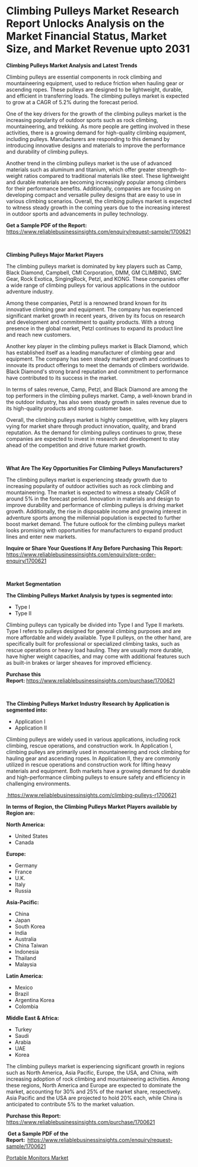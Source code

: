 <p><h1>Climbing Pulleys Market Research Report Unlocks Analysis on the Market Financial Status, Market Size, and Market Revenue upto 2031</h1></p><p><strong>Climbing Pulleys Market Analysis and Latest Trends</strong></p>
<p><p>Climbing pulleys are essential components in rock climbing and mountaineering equipment, used to reduce friction when hauling gear or ascending ropes. These pulleys are designed to be lightweight, durable, and efficient in transferring loads. The climbing pulleys market is expected to grow at a CAGR of 5.2% during the forecast period.</p><p>One of the key drivers for the growth of the climbing pulleys market is the increasing popularity of outdoor sports such as rock climbing, mountaineering, and trekking. As more people are getting involved in these activities, there is a growing demand for high-quality climbing equipment, including pulleys. Manufacturers are responding to this demand by introducing innovative designs and materials to improve the performance and durability of climbing pulleys.</p><p>Another trend in the climbing pulleys market is the use of advanced materials such as aluminum and titanium, which offer greater strength-to-weight ratios compared to traditional materials like steel. These lightweight and durable materials are becoming increasingly popular among climbers for their performance benefits. Additionally, companies are focusing on developing compact and versatile pulley designs that are easy to use in various climbing scenarios. Overall, the climbing pulleys market is expected to witness steady growth in the coming years due to the increasing interest in outdoor sports and advancements in pulley technology.</p></p>
<p><strong>Get a Sample PDF of the Report:&nbsp;</strong> <a href="https://www.reliablebusinessinsights.com/enquiry/request-sample/1700621">https://www.reliablebusinessinsights.com/enquiry/request-sample/1700621</a></p>
<p>&nbsp;</p>
<p><strong>Climbing Pulleys Major Market Players</strong></p>
<p><p>The climbing pulleys market is dominated by key players such as Camp, Black Diamond, Campbell, CMI Corporation, DMM, GM CLIMBING, SMC Gear, Rock Exotica, SingingRock, Petzl, and KONG. These companies offer a wide range of climbing pulleys for various applications in the outdoor adventure industry.</p><p>Among these companies, Petzl is a renowned brand known for its innovative climbing gear and equipment. The company has experienced significant market growth in recent years, driven by its focus on research and development and commitment to quality products. With a strong presence in the global market, Petzl continues to expand its product line and reach new customers.</p><p>Another key player in the climbing pulleys market is Black Diamond, which has established itself as a leading manufacturer of climbing gear and equipment. The company has seen steady market growth and continues to innovate its product offerings to meet the demands of climbers worldwide. Black Diamond's strong brand reputation and commitment to performance have contributed to its success in the market.</p><p>In terms of sales revenue, Camp, Petzl, and Black Diamond are among the top performers in the climbing pulleys market. Camp, a well-known brand in the outdoor industry, has also seen steady growth in sales revenue due to its high-quality products and strong customer base.</p><p>Overall, the climbing pulleys market is highly competitive, with key players vying for market share through product innovation, quality, and brand reputation. As the demand for climbing pulleys continues to grow, these companies are expected to invest in research and development to stay ahead of the competition and drive future market growth.</p></p>
<p>&nbsp;</p>
<p><strong>What Are The Key Opportunities For Climbing Pulleys Manufacturers?</strong></p>
<p><p>The climbing pulleys market is experiencing steady growth due to increasing popularity of outdoor activities such as rock climbing and mountaineering. The market is expected to witness a steady CAGR of around 5% in the forecast period. Innovation in materials and design to improve durability and performance of climbing pulleys is driving market growth. Additionally, the rise in disposable income and growing interest in adventure sports among the millennial population is expected to further boost market demand. The future outlook for the climbing pulleys market looks promising with opportunities for manufacturers to expand product lines and enter new markets.</p></p>
<p><strong>Inquire or Share Your Questions If Any Before Purchasing This Report:</strong> <a href="https://www.reliablebusinessinsights.com/enquiry/pre-order-enquiry/1700621">https://www.reliablebusinessinsights.com/enquiry/pre-order-enquiry/1700621</a></p>
<p>&nbsp;</p>
<p><strong>Market Segmentation</strong></p>
<p><strong>The Climbing Pulleys Market Analysis by types is segmented into:</strong></p>
<p><ul><li>Type I</li><li>Type II</li></ul></p>
<p><p>Climbing pulleys can typically be divided into Type I and Type II markets. Type I refers to pulleys designed for general climbing purposes and are more affordable and widely available. Type II pulleys, on the other hand, are specifically built for professional or specialized climbing tasks, such as rescue operations or heavy load hauling. They are usually more durable, have higher weight capacities, and may come with additional features such as built-in brakes or larger sheaves for improved efficiency.</p></p>
<p><strong>Purchase this Report:&nbsp;</strong><a href="https://www.reliablebusinessinsights.com/purchase/1700621">https://www.reliablebusinessinsights.com/purchase/1700621</a></p>
<p>&nbsp;</p>
<p><strong>The Climbing Pulleys Market Industry Research by Application is segmented into:</strong></p>
<p><ul><li>Application I</li><li>Application II</li></ul></p>
<p><p>Climbing pulleys are widely used in various applications, including rock climbing, rescue operations, and construction work. In Application I, climbing pulleys are primarily used in mountaineering and rock climbing for hauling gear and ascending ropes. In Application II, they are commonly utilized in rescue operations and construction work for lifting heavy materials and equipment. Both markets have a growing demand for durable and high-performance climbing pulleys to ensure safety and efficiency in challenging environments.</p></p>
<p><a href="https://www.reliablebusinessinsights.com/climbing-pulleys-r1700621">&nbsp;https://www.reliablebusinessinsights.com/climbing-pulleys-r1700621</a></p>
<p><strong>In terms of Region, the Climbing Pulleys Market Players available by Region are:</strong></p>
<p>
    <p> <strong> North America: </strong>
        <ul>
            <li>United States</li>
            <li>Canada</li>
        </ul>
        </p> 
    <p> <strong> Europe: </strong>
        <ul>
            <li>Germany</li>
            <li>France</li>
            <li>U.K.</li>
            <li>Italy</li>
            <li>Russia</li>
        </ul>
        </p> 
    <p> <strong> Asia-Pacific: </strong>
        <ul>
            <li>China</li>
            <li>Japan</li>
            <li>South Korea</li>
            <li>India</li>
            <li>Australia</li>
            <li>China Taiwan</li>
            <li>Indonesia</li>
            <li>Thailand</li>
            <li>Malaysia</li>
        </ul>
        </p> 
    <p> <strong> Latin America: </strong>
        <ul>
            <li>Mexico</li>
            <li>Brazil</li>
            <li>Argentina Korea</li>
            <li>Colombia</li>
        </ul>
        </p> 
    <p> <strong> Middle East & Africa: </strong>
        <ul>
            <li>Turkey</li>
            <li>Saudi</li>
            <li>Arabia</li>
            <li>UAE</li>
            <li>Korea</li>
        </ul>
    </p>
    </p>
<p><p>The climbing pulleys market is experiencing significant growth in regions such as North America, Asia Pacific, Europe, the USA, and China, with increasing adoption of rock climbing and mountaineering activities. Among these regions, North America and Europe are expected to dominate the market, accounting for 30% and 25% of the market share, respectively. Asia Pacific and the USA are projected to hold 20% each, while China is anticipated to contribute 5% to the market valuation.</p></p>
<p><strong>Purchase this Report: </strong><a href="https://www.reliablebusinessinsights.com/purchase/1700621">https://www.reliablebusinessinsights.com/purchase/1700621</a></p>
<p>&nbsp;<strong>Get a Sample PDF of the Report:&nbsp;&nbsp;</strong><a href="https://www.reliablebusinessinsights.com/enquiry/request-sample/1700621">https://www.reliablebusinessinsights.com/enquiry/request-sample/1700621</a></p>
<p><strong></strong></p>
<p><p><a href="https://view.publitas.com/reportprime-1/portable-monitors-market-global-market-insights-and-sales-trends-2024-to-2031/">Portable Monitors Market</a></p></p>